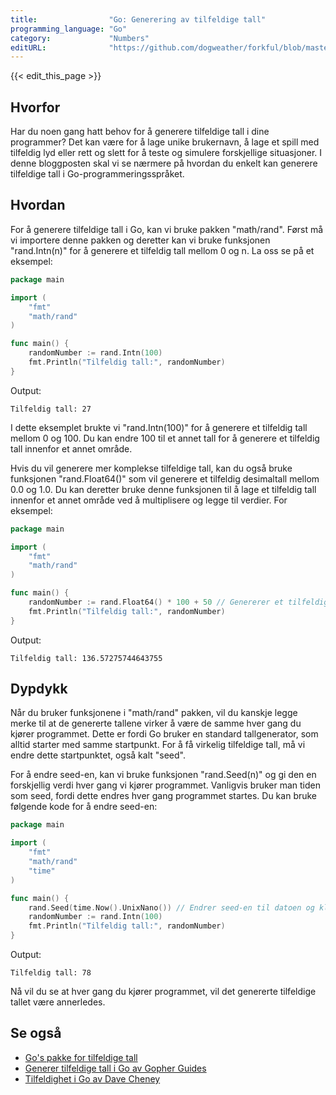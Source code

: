 ```yaml
---
title:                "Go: Generering av tilfeldige tall"
programming_language: "Go"
category:             "Numbers"
editURL:              "https://github.com/dogweather/forkful/blob/master/content/no/go/generating-random-numbers.md"
---
```


{{< edit_this_page >}}

## Hvorfor

Har du noen gang hatt behov for å generere tilfeldige tall i dine programmer? Det kan være for å lage unike brukernavn, å lage et spill med tilfeldig lyd eller rett og slett for å teste og simulere forskjellige situasjoner. I denne bloggposten skal vi se nærmere på hvordan du enkelt kan generere tilfeldige tall i Go-programmeringsspråket.

## Hvordan

For å generere tilfeldige tall i Go, kan vi bruke pakken "math/rand". Først må vi importere denne pakken og deretter kan vi bruke funksjonen "rand.Intn(n)" for å generere et tilfeldig tall mellom 0 og n. La oss se på et eksempel:

```Go
package main

import (
	"fmt"
	"math/rand"
)

func main() {
	randomNumber := rand.Intn(100)
	fmt.Println("Tilfeldig tall:", randomNumber)
}
```

Output:

```
Tilfeldig tall: 27
```

I dette eksemplet brukte vi "rand.Intn(100)" for å generere et tilfeldig tall mellom 0 og 100. Du kan endre 100 til et annet tall for å generere et tilfeldig tall innenfor et annet område.

Hvis du vil generere mer komplekse tilfeldige tall, kan du også bruke funksjonen "rand.Float64()" som vil generere et tilfeldig desimaltall mellom 0.0 og 1.0. Du kan deretter bruke denne funksjonen til å lage et tilfeldig tall innenfor et annet område ved å multiplisere og legge til verdier. For eksempel:

```Go
package main

import (
	"fmt"
	"math/rand"
)

func main() {
	randomNumber := rand.Float64() * 100 + 50 // Genererer et tilfeldig tall mellom 50 og 150
	fmt.Println("Tilfeldig tall:", randomNumber)
}
```

Output:

```
Tilfeldig tall: 136.57275744643755
```

## Dypdykk

Når du bruker funksjonene i "math/rand" pakken, vil du kanskje legge merke til at de genererte tallene virker å være de samme hver gang du kjører programmet. Dette er fordi Go bruker en standard tallgenerator, som alltid starter med samme startpunkt. For å få virkelig tilfeldige tall, må vi endre dette startpunktet, også kalt "seed".

For å endre seed-en, kan vi bruke funksjonen "rand.Seed(n)" og gi den en forskjellig verdi hver gang vi kjører programmet. Vanligvis bruker man tiden som seed, fordi dette endres hver gang programmet startes. Du kan bruke følgende kode for å endre seed-en:

```Go
package main

import (
	"fmt"
	"math/rand"
	"time"
)

func main() {
	rand.Seed(time.Now().UnixNano()) // Endrer seed-en til datoen og klokkeslettet når programmet starter
	randomNumber := rand.Intn(100)
	fmt.Println("Tilfeldig tall:", randomNumber)
}
```

Output:

```
Tilfeldig tall: 78
```

Nå vil du se at hver gang du kjører programmet, vil det genererte tilfeldige tallet være annerledes.

## Se også

- [Go's pakke for tilfeldige tall](https://golang.org/pkg/math/rand/)
- [Generer tilfeldige tall i Go av Gopher Guides](https://golang.org/doc/play/random.go)
- [Tilfeldighet i Go av Dave Cheney](https://dave.cheney.net/practical-go/presentations/qcon-china.html)